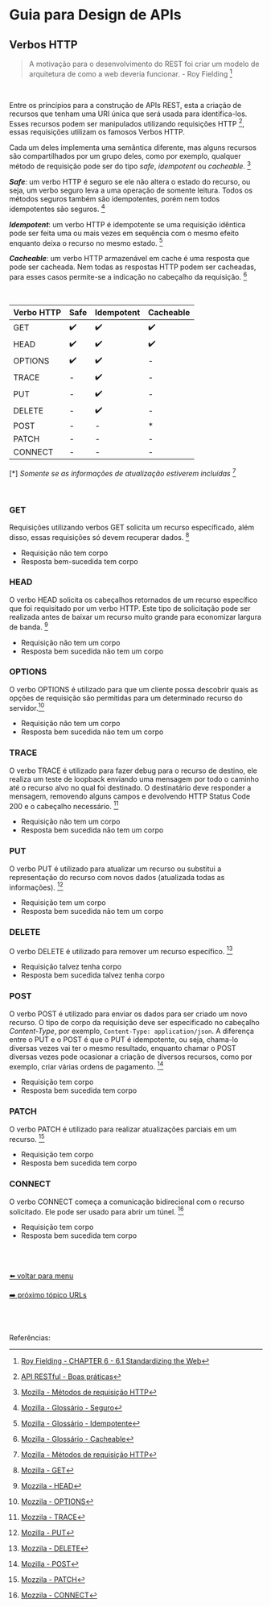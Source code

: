# Guia para Design de APIs

## Verbos HTTP

> A motivação para o desenvolvimento do REST foi criar um modelo de arquitetura de como a web deveria funcionar. - Roy Fielding [^1]

<br>

Entre os príncípios para a construção de APIs REST, esta a criação de recursos que tenham uma URI única que será usada para identifica-los. Esses recursos podem ser manipulados utilizando requisições HTTP [^2], essas requisições utilizam os famosos Verbos HTTP.

Cada um deles implementa uma semântica diferente, mas alguns recursos são compartilhados por um grupo deles, como por exemplo, qualquer método de requisição pode ser do tipo _safe_, _idempotent_ ou _cacheable_. [^3]

**_Safe_**: um verbo HTTP é seguro se ele não altera o estado do recurso, ou seja, um verbo seguro leva a uma operação de somente leitura. Todos os métodos seguros também são idempotentes, porém nem todos idempotentes são seguros. [^4]

**_Idempotent_**: um verbo HTTP é idempotente se uma requisição idêntica pode ser feita uma ou mais vezes em sequência com o mesmo efeito enquanto deixa o recurso no mesmo estado. [^5]

**_Cacheable_**: um verbo HTTP armazenável em cache é uma resposta que pode ser cacheada. Nem todas as respostas HTTP podem ser cacheadas, para esses casos permite-se a indicação no cabeçalho da requisição. [^6]

<br>

Verbo HTTP | Safe | Idempotent | Cacheable
--- | --- | --- | ---
GET | ✔️ | ✔️ | ✔️
HEAD | ✔️ | ✔️ | ✔️
OPTIONS | ✔️ | ✔️ | -
TRACE | - | ✔️ | -
PUT | - | ✔️ | -
DELETE | - | ✔️ | -
POST | - | - | *
PATCH | - | - | -
CONNECT | - | - | -

[*] _Somente se as informações de atualização estiverem incluídas_ [^3]

<br>

### GET

Requisições utilizando verbos GET solicita um recurso específicado, além disso, essas requisições só devem recuperar dados. [^7]
- Requisição não tem corpo
- Resposta bem-sucedida tem corpo

### HEAD

O verbo HEAD solicita os cabeçalhos retornados de um recurso específico que foi requisitado por um verbo HTTP. Este tipo de solicitação pode ser realizada antes de baixar um recurso muito grande para economizar largura de banda. [^8]
- Requisição não tem um corpo
- Resposta bem sucedida não tem um corpo

### OPTIONS

O verbo OPTIONS é utilizado para que um cliente possa descobrir quais as opções de requisição são permitidas para um determinado recurso do servidor.[^9]
- Requisição não tem um corpo
- Resposta bem sucedida não tem um corpo

### TRACE

O verbo TRACE é utilizado para fazer debug para o recurso de destino, ele realiza um teste de loopback enviando uma mensagem por todo o caminho até o recurso alvo no qual foi destinado. O destinatário deve responder a mensagem, removendo alguns campos e devolvendo HTTP Status Code 200 e o cabeçalho necessário. [^10]
- Requisição não tem um corpo
- Resposta bem sucedida não tem um corpo

### PUT

O verbo PUT é utilizado para atualizar um recurso ou substitui a representação do recurso com novos dados (atualizada todas as informações). [^11]
- Requisição tem um corpo
- Resposta bem sucedida não tem um corpo

### DELETE

O verbo DELETE é utilizado para remover um recurso específico. [^12]
- Requisição talvez tenha corpo
- Resposta bem sucedida talvez tenha corpo

### POST

O verbo POST é utilizado para enviar os dados para ser criado um novo recurso. O tipo de corpo da requisição deve ser especificado no cabeçalho _Content-Type_, por exemplo, `Content-Type: application/json`.
A diferença entre o PUT e o POST é que o PUT é idempotente, ou seja, chama-lo diversas vezes vai ter o mesmo resultado, enquanto chamar o POST diversas vezes pode ocasionar a criação de diversos recursos, como por exemplo, criar várias ordens de pagamento. [^13]
- Requisição tem corpo
- Resposta bem sucedida tem corpo

### PATCH

O verbo PATCH é utilizado para realizar atualizações parciais em um recurso. [^14]
- Requisição tem corpo
- Resposta bem sucedida tem corpo

### CONNECT

O verbo CONNECT começa a comunicação bidirecional com o recurso solicitado. Ele pode ser usado para abrir um túnel. [^15]
- Requisição tem corpo
- Resposta bem sucedida tem corpo

<br><br>

[⬅️ voltar para menu](index.md)

[➡️ próximo tópico URLs]()

<br><br>

Referências:

[^1]: [Roy Fielding - CHAPTER 6 - 6.1 Standardizing the Web](https://www.ics.uci.edu/~fielding/pubs/dissertation/evaluation.htm)
[^2]: [API RESTful - Boas práticas](https://www.brunobrito.net.br/api-restful-boas-praticas/)
[^3]: [Mozilla - Métodos de requisição HTTP](https://developer.mozilla.org/pt-BR/docs/Web/HTTP/Methods)
[^4]: [Mozilla - Glossário - Seguro](https://developer.mozilla.org/pt-BR/docs/Glossary/safe)
[^5]: [Mozilla - Glossário - Idempotente](https://developer.mozilla.org/pt-BR/docs/Glossary/Idempotent)
[^6]: [Mozilla - Glossário - Cacheable](https://developer.mozilla.org/en-US/docs/Glossary/cacheable)
[^7]: [Mozilla - GET](https://developer.mozilla.org/pt-BR/docs/Web/HTTP/Methods/GET)
[^8]: [Mozzila - HEAD](https://developer.mozilla.org/pt-BR/docs/Web/HTTP/Methods/HEAD)
[^9]: [Mozzila - OPTIONS](https://developer.mozilla.org/pt-BR/docs/Web/HTTP/Methods/OPTIONS)
[^10]: [Mozzila - TRACE](https://developer.mozilla.org/pt-BR/docs/Web/HTTP/Methods/TRACE)
[^11]: [Mozilla - PUT](https://developer.mozilla.org/pt-BR/docs/Web/HTTP/Methods/PUT)
[^12]: [Mozzila - DELETE](https://developer.mozilla.org/pt-BR/docs/Web/HTTP/Methods/DELETE)
[^13]: [Mozilla - POST](https://developer.mozilla.org/pt-BR/docs/Web/HTTP/Methods/POST)
[^14]: [Mozzila - PATCH](https://developer.mozilla.org/pt-BR/docs/Web/HTTP/Methods/PATCH)
[^15]: [Mozzila - CONNECT](https://developer.mozilla.org/pt-BR/docs/Web/HTTP/Methods/CONNECT)
